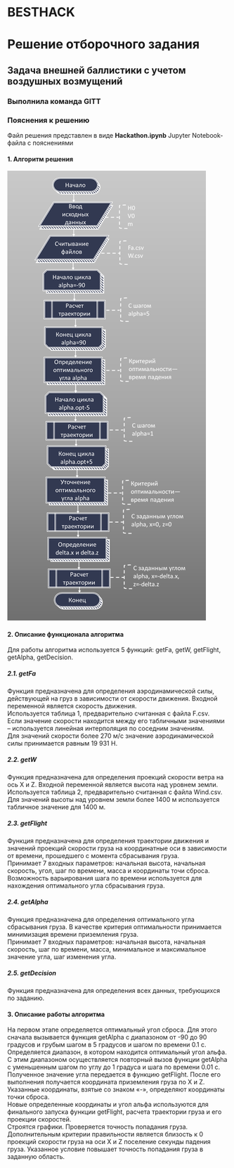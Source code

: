 # BESTHACK
# Решение отборочного задания
## Задача внешней баллистики с учетом воздушных возмущений
### Выполнила команда GITT

### Пояснения к решению
Файл решения представлен в виде **Hackathon.ipynb** Jupyter Notebook-файла с пояснениями
#### 1. Алгоритм решения
![alt text](https://github.com/GeorgBell/BESTHACK/blob/master/Программа/Pics/Algorithm.png)

#### 2. Описание функционала алгоритма
Для работы алгоритма используется 5 функций: getFa, getW, getFlight, getAlpha, getDecision.

##### 2.1. getFa
Функция предназначена для определения аэродинамической силы, действующей на груз в зависимости от скорости движения. Входной переменной является скорость движения.  
Используется таблица 1, предварительно считанная с файла F.csv.  
Если значение скорости находится между его табличными значениями – используется линейная интерполяция по соседним значениям.  
Для значений скорости более 270 м/с значение аэродинамической силы принимается равным 19 931 Н.  

##### 2.2. getW
Функция предназначена для определения проекций скорости ветра на ось X и Z. Входной переменной является высота над уровнем земли.  
Используется таблица 2, предварительно считанная с файла Wind.csv.  
Для значений высоты над уровнем земли более 1400 м используется табличное значение для 1400 м.  

##### 2.3. getFlight
Функция предназначена для определения траектории движения и значений проекций скорости груза на координатные оси в зависимости от времени, прошедшего с момента сбрасывания груза.  
Принимает 7 входных параметров: начальная высота, начальная скорость, угол, шаг по времени, масса и координаты точи сброса.  
Возможность варьирования шага по времени используется для нахождения оптимального угла сбрасывания груза.  

##### 2.4. getAlpha
Функция предназначена для определения оптимального угла сбрасывания груза. В качестве критерия оптимальности принимается минимизация времени приземления груза.  
Принимает 7 входных параметров: начальная высота, начальная скорость, шаг по времени, масса, минимальное и максимальное значение угла, шаг изменения угла.  

##### 2.5. getDecision
Функция предназначена для определения всех данных, требующихся по заданию.

#### 3. Описание работы алгоритма
На первом этапе определяется оптимальный угол сброса. Для этого сначала вызывается функция getAlpha с диапазоном от -90 до 90 градусов и грубым шагом в 5 градусов и шагом по времени 0.1 с. Определяется диапазон, в котором находится оптимальный угол альфа. С этим диапазоном осуществляется повторный вызов функции getAlpha с уменьшенным шагом по углу до 1 градуса и шага по времени 0.01 с.  
Полученное значение угла передается в функцию getFlight. После его выполнения получается координата приземления груза по X и Z. Указанные координаты, взятые со знаком «-», определяют координаты точки сброса.  
Новые определенные координаты и угол альфа используются для финального запуска функции getFlight, расчета траектории груза и его проекции скоростей.  
Строятся графики. Проверяется точность попадания груза.  
Дополнительным критерии правильности является близость к 0 проекций скорости груза на оси X и Z поселение секунды падения груза. Указанное условие повышает точность попадания груза в заданную область.  
